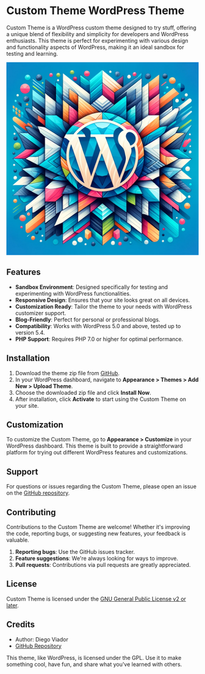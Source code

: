 # Custom Theme WordPress Theme

Custom Theme is a WordPress custom theme designed to try stuff, offering a unique blend of flexibility and simplicity for developers and WordPress enthusiasts. This theme is perfect for experimenting with various design and functionality aspects of WordPress, making it an ideal sandbox for testing and learning.

![Screenshot](screenshot.png)

## Features

- **Sandbox Environment**: Designed specifically for testing and experimenting with WordPress functionalities.
- **Responsive Design**: Ensures that your site looks great on all devices.
- **Customization Ready**: Tailor the theme to your needs with WordPress customizer support.
- **Blog-Friendly**: Perfect for personal or professional blogs.
- **Compatibility**: Works with WordPress 5.0 and above, tested up to version 5.4.
- **PHP Support**: Requires PHP 7.0 or higher for optimal performance.

## Installation

1. Download the theme zip file from [GitHub](https://github.com/DviadFer/custom-wp-theme).
2. In your WordPress dashboard, navigate to **Appearance > Themes > Add New > Upload Theme**.
3. Choose the downloaded zip file and click **Install Now**.
4. After installation, click **Activate** to start using the Custom Theme on your site.

## Customization

To customize the Custom Theme, go to **Appearance > Customize** in your WordPress dashboard. This theme is built to provide a straightforward platform for trying out different WordPress features and customizations.

## Support

For questions or issues regarding the Custom Theme, please open an issue on the [GitHub repository](https://github.com/DviadFer/custom-wp-theme/issues).

## Contributing

Contributions to the Custom Theme are welcome! Whether it's improving the code, reporting bugs, or suggesting new features, your feedback is valuable.

1. **Reporting bugs**: Use the GitHub issues tracker.
2. **Feature suggestions**: We're always looking for ways to improve.
3. **Pull requests**: Contributions via pull requests are greatly appreciated.

## License

Custom Theme is licensed under the [GNU General Public License v2 or later](http://www.gnu.org/licenses/gpl-2.0.html).

## Credits

- Author: Diego Viador
- [GitHub Repository](https://github.com/DviadFer/custom-wp-theme)

This theme, like WordPress, is licensed under the GPL. Use it to make something cool, have fun, and share what you've learned with others.
